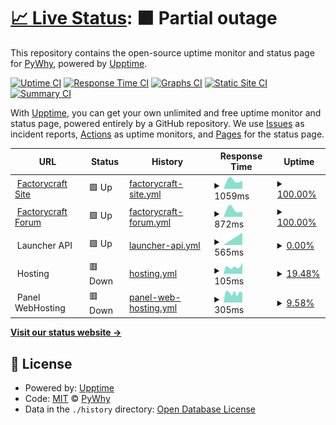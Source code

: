 # [📈 Live Status](https://py.kitsu-team.dev): <!--live status--> **🟧 Partial outage**

This repository contains the open-source uptime monitor and status page for [PyWhy](https://kitsu-team.dev/), powered by [Upptime](https://github.com/upptime/upptime).

[![Uptime CI](https://github.com/PyWhy-3275/upptime/workflows/Uptime%20CI/badge.svg)](https://github.com/PyWhy-3275/upptime/actions?query=workflow%3A%22Uptime+CI%22)
[![Response Time CI](https://github.com/PyWhy-3275/upptime/workflows/Response%20Time%20CI/badge.svg)](https://github.com/PyWhy-3275/upptime/actions?query=workflow%3A%22Response+Time+CI%22)
[![Graphs CI](https://github.com/PyWhy-3275/upptime/workflows/Graphs%20CI/badge.svg)](https://github.com/PyWhy-3275/upptime/actions?query=workflow%3A%22Graphs+CI%22)
[![Static Site CI](https://github.com/PyWhy-3275/upptime/workflows/Static%20Site%20CI/badge.svg)](https://github.com/PyWhy-3275/upptime/actions?query=workflow%3A%22Static+Site+CI%22)
[![Summary CI](https://github.com/PyWhy-3275/upptime/workflows/Summary%20CI/badge.svg)](https://github.com/PyWhy-3275/upptime/actions?query=workflow%3A%22Summary+CI%22)

With [Upptime](https://upptime.js.org), you can get your own unlimited and free uptime monitor and status page, powered entirely by a GitHub repository. We use [Issues](https://github.com/PyWhy-3275/upptime/issues) as incident reports, [Actions](https://github.com/PyWhy-3275/upptime/actions) as uptime monitors, and [Pages](https://py.kitsu-team.dev) for the status page.

<!--start: status pages-->
<!-- This summary is generated by Upptime (https://github.com/upptime/upptime) -->
<!-- Do not edit this manually, your changes will be overwritten -->
<!-- prettier-ignore -->
| URL | Status | History | Response Time | Uptime |
| --- | ------ | ------- | ------------- | ------ |
| <img alt="" src="https://favicons.githubusercontent.com/site.factorycraft.cf" height="13"> [Factorycraft Site](https://site.factorycraft.cf) | 🟩 Up | [factorycraft-site.yml](https://github.com/PyWhy-3275/uptime/commits/HEAD/history/factorycraft-site.yml) | <details><summary><img alt="Response time graph" src="./graphs/factorycraft-site/response-time-week.png" height="20"> 1059ms</summary><br><a href="https://py.kitsu-team.dev/history/factorycraft-site"><img alt="Response time 1059" src="https://img.shields.io/endpoint?url=https%3A%2F%2Fraw.githubusercontent.com%2FPyWhy-3275%2Fuptime%2FHEAD%2Fapi%2Ffactorycraft-site%2Fresponse-time.json"></a><br><a href="https://py.kitsu-team.dev/history/factorycraft-site"><img alt="24-hour response time 1059" src="https://img.shields.io/endpoint?url=https%3A%2F%2Fraw.githubusercontent.com%2FPyWhy-3275%2Fuptime%2FHEAD%2Fapi%2Ffactorycraft-site%2Fresponse-time-day.json"></a><br><a href="https://py.kitsu-team.dev/history/factorycraft-site"><img alt="7-day response time 1059" src="https://img.shields.io/endpoint?url=https%3A%2F%2Fraw.githubusercontent.com%2FPyWhy-3275%2Fuptime%2FHEAD%2Fapi%2Ffactorycraft-site%2Fresponse-time-week.json"></a><br><a href="https://py.kitsu-team.dev/history/factorycraft-site"><img alt="30-day response time 1059" src="https://img.shields.io/endpoint?url=https%3A%2F%2Fraw.githubusercontent.com%2FPyWhy-3275%2Fuptime%2FHEAD%2Fapi%2Ffactorycraft-site%2Fresponse-time-month.json"></a><br><a href="https://py.kitsu-team.dev/history/factorycraft-site"><img alt="1-year response time 1059" src="https://img.shields.io/endpoint?url=https%3A%2F%2Fraw.githubusercontent.com%2FPyWhy-3275%2Fuptime%2FHEAD%2Fapi%2Ffactorycraft-site%2Fresponse-time-year.json"></a></details> | <details><summary><a href="https://py.kitsu-team.dev/history/factorycraft-site">100.00%</a></summary><a href="https://py.kitsu-team.dev/history/factorycraft-site"><img alt="All-time uptime 100.00%" src="https://img.shields.io/endpoint?url=https%3A%2F%2Fraw.githubusercontent.com%2FPyWhy-3275%2Fuptime%2FHEAD%2Fapi%2Ffactorycraft-site%2Fuptime.json"></a><br><a href="https://py.kitsu-team.dev/history/factorycraft-site"><img alt="24-hour uptime 100.00%" src="https://img.shields.io/endpoint?url=https%3A%2F%2Fraw.githubusercontent.com%2FPyWhy-3275%2Fuptime%2FHEAD%2Fapi%2Ffactorycraft-site%2Fuptime-day.json"></a><br><a href="https://py.kitsu-team.dev/history/factorycraft-site"><img alt="7-day uptime 100.00%" src="https://img.shields.io/endpoint?url=https%3A%2F%2Fraw.githubusercontent.com%2FPyWhy-3275%2Fuptime%2FHEAD%2Fapi%2Ffactorycraft-site%2Fuptime-week.json"></a><br><a href="https://py.kitsu-team.dev/history/factorycraft-site"><img alt="30-day uptime 100.00%" src="https://img.shields.io/endpoint?url=https%3A%2F%2Fraw.githubusercontent.com%2FPyWhy-3275%2Fuptime%2FHEAD%2Fapi%2Ffactorycraft-site%2Fuptime-month.json"></a><br><a href="https://py.kitsu-team.dev/history/factorycraft-site"><img alt="1-year uptime 100.00%" src="https://img.shields.io/endpoint?url=https%3A%2F%2Fraw.githubusercontent.com%2FPyWhy-3275%2Fuptime%2FHEAD%2Fapi%2Ffactorycraft-site%2Fuptime-year.json"></a></details>
| <img alt="" src="https://favicons.githubusercontent.com/factorycraft.cf" height="13"> [Factorycraft Forum](https://factorycraft.cf) | 🟩 Up | [factorycraft-forum.yml](https://github.com/PyWhy-3275/uptime/commits/HEAD/history/factorycraft-forum.yml) | <details><summary><img alt="Response time graph" src="./graphs/factorycraft-forum/response-time-week.png" height="20"> 872ms</summary><br><a href="https://py.kitsu-team.dev/history/factorycraft-forum"><img alt="Response time 872" src="https://img.shields.io/endpoint?url=https%3A%2F%2Fraw.githubusercontent.com%2FPyWhy-3275%2Fuptime%2FHEAD%2Fapi%2Ffactorycraft-forum%2Fresponse-time.json"></a><br><a href="https://py.kitsu-team.dev/history/factorycraft-forum"><img alt="24-hour response time 872" src="https://img.shields.io/endpoint?url=https%3A%2F%2Fraw.githubusercontent.com%2FPyWhy-3275%2Fuptime%2FHEAD%2Fapi%2Ffactorycraft-forum%2Fresponse-time-day.json"></a><br><a href="https://py.kitsu-team.dev/history/factorycraft-forum"><img alt="7-day response time 872" src="https://img.shields.io/endpoint?url=https%3A%2F%2Fraw.githubusercontent.com%2FPyWhy-3275%2Fuptime%2FHEAD%2Fapi%2Ffactorycraft-forum%2Fresponse-time-week.json"></a><br><a href="https://py.kitsu-team.dev/history/factorycraft-forum"><img alt="30-day response time 872" src="https://img.shields.io/endpoint?url=https%3A%2F%2Fraw.githubusercontent.com%2FPyWhy-3275%2Fuptime%2FHEAD%2Fapi%2Ffactorycraft-forum%2Fresponse-time-month.json"></a><br><a href="https://py.kitsu-team.dev/history/factorycraft-forum"><img alt="1-year response time 872" src="https://img.shields.io/endpoint?url=https%3A%2F%2Fraw.githubusercontent.com%2FPyWhy-3275%2Fuptime%2FHEAD%2Fapi%2Ffactorycraft-forum%2Fresponse-time-year.json"></a></details> | <details><summary><a href="https://py.kitsu-team.dev/history/factorycraft-forum">100.00%</a></summary><a href="https://py.kitsu-team.dev/history/factorycraft-forum"><img alt="All-time uptime 100.00%" src="https://img.shields.io/endpoint?url=https%3A%2F%2Fraw.githubusercontent.com%2FPyWhy-3275%2Fuptime%2FHEAD%2Fapi%2Ffactorycraft-forum%2Fuptime.json"></a><br><a href="https://py.kitsu-team.dev/history/factorycraft-forum"><img alt="24-hour uptime 100.00%" src="https://img.shields.io/endpoint?url=https%3A%2F%2Fraw.githubusercontent.com%2FPyWhy-3275%2Fuptime%2FHEAD%2Fapi%2Ffactorycraft-forum%2Fuptime-day.json"></a><br><a href="https://py.kitsu-team.dev/history/factorycraft-forum"><img alt="7-day uptime 100.00%" src="https://img.shields.io/endpoint?url=https%3A%2F%2Fraw.githubusercontent.com%2FPyWhy-3275%2Fuptime%2FHEAD%2Fapi%2Ffactorycraft-forum%2Fuptime-week.json"></a><br><a href="https://py.kitsu-team.dev/history/factorycraft-forum"><img alt="30-day uptime 100.00%" src="https://img.shields.io/endpoint?url=https%3A%2F%2Fraw.githubusercontent.com%2FPyWhy-3275%2Fuptime%2FHEAD%2Fapi%2Ffactorycraft-forum%2Fuptime-month.json"></a><br><a href="https://py.kitsu-team.dev/history/factorycraft-forum"><img alt="1-year uptime 100.00%" src="https://img.shields.io/endpoint?url=https%3A%2F%2Fraw.githubusercontent.com%2FPyWhy-3275%2Fuptime%2FHEAD%2Fapi%2Ffactorycraft-forum%2Fuptime-year.json"></a></details>
| <img alt="" src="https://favicons.githubusercontent.com/null" height="13"> Launcher API | 🟩 Up | [launcher-api.yml](https://github.com/PyWhy-3275/uptime/commits/HEAD/history/launcher-api.yml) | <details><summary><img alt="Response time graph" src="./graphs/launcher-api/response-time-week.png" height="20"> 565ms</summary><br><a href="https://py.kitsu-team.dev/history/launcher-api"><img alt="Response time 565" src="https://img.shields.io/endpoint?url=https%3A%2F%2Fraw.githubusercontent.com%2FPyWhy-3275%2Fuptime%2FHEAD%2Fapi%2Flauncher-api%2Fresponse-time.json"></a><br><a href="https://py.kitsu-team.dev/history/launcher-api"><img alt="24-hour response time 565" src="https://img.shields.io/endpoint?url=https%3A%2F%2Fraw.githubusercontent.com%2FPyWhy-3275%2Fuptime%2FHEAD%2Fapi%2Flauncher-api%2Fresponse-time-day.json"></a><br><a href="https://py.kitsu-team.dev/history/launcher-api"><img alt="7-day response time 565" src="https://img.shields.io/endpoint?url=https%3A%2F%2Fraw.githubusercontent.com%2FPyWhy-3275%2Fuptime%2FHEAD%2Fapi%2Flauncher-api%2Fresponse-time-week.json"></a><br><a href="https://py.kitsu-team.dev/history/launcher-api"><img alt="30-day response time 565" src="https://img.shields.io/endpoint?url=https%3A%2F%2Fraw.githubusercontent.com%2FPyWhy-3275%2Fuptime%2FHEAD%2Fapi%2Flauncher-api%2Fresponse-time-month.json"></a><br><a href="https://py.kitsu-team.dev/history/launcher-api"><img alt="1-year response time 565" src="https://img.shields.io/endpoint?url=https%3A%2F%2Fraw.githubusercontent.com%2FPyWhy-3275%2Fuptime%2FHEAD%2Fapi%2Flauncher-api%2Fresponse-time-year.json"></a></details> | <details><summary><a href="https://py.kitsu-team.dev/history/launcher-api">0.00%</a></summary><a href="https://py.kitsu-team.dev/history/launcher-api"><img alt="All-time uptime 0.00%" src="https://img.shields.io/endpoint?url=https%3A%2F%2Fraw.githubusercontent.com%2FPyWhy-3275%2Fuptime%2FHEAD%2Fapi%2Flauncher-api%2Fuptime.json"></a><br><a href="https://py.kitsu-team.dev/history/launcher-api"><img alt="24-hour uptime 0.00%" src="https://img.shields.io/endpoint?url=https%3A%2F%2Fraw.githubusercontent.com%2FPyWhy-3275%2Fuptime%2FHEAD%2Fapi%2Flauncher-api%2Fuptime-day.json"></a><br><a href="https://py.kitsu-team.dev/history/launcher-api"><img alt="7-day uptime 0.00%" src="https://img.shields.io/endpoint?url=https%3A%2F%2Fraw.githubusercontent.com%2FPyWhy-3275%2Fuptime%2FHEAD%2Fapi%2Flauncher-api%2Fuptime-week.json"></a><br><a href="https://py.kitsu-team.dev/history/launcher-api"><img alt="30-day uptime 0.00%" src="https://img.shields.io/endpoint?url=https%3A%2F%2Fraw.githubusercontent.com%2FPyWhy-3275%2Fuptime%2FHEAD%2Fapi%2Flauncher-api%2Fuptime-month.json"></a><br><a href="https://py.kitsu-team.dev/history/launcher-api"><img alt="1-year uptime 0.00%" src="https://img.shields.io/endpoint?url=https%3A%2F%2Fraw.githubusercontent.com%2FPyWhy-3275%2Fuptime%2FHEAD%2Fapi%2Flauncher-api%2Fuptime-year.json"></a></details>
| <img alt="" src="https://favicons.githubusercontent.com/null" height="13"> Hosting | 🟥 Down | [hosting.yml](https://github.com/PyWhy-3275/uptime/commits/HEAD/history/hosting.yml) | <details><summary><img alt="Response time graph" src="./graphs/hosting/response-time-week.png" height="20"> 105ms</summary><br><a href="https://py.kitsu-team.dev/history/hosting"><img alt="Response time 105" src="https://img.shields.io/endpoint?url=https%3A%2F%2Fraw.githubusercontent.com%2FPyWhy-3275%2Fuptime%2FHEAD%2Fapi%2Fhosting%2Fresponse-time.json"></a><br><a href="https://py.kitsu-team.dev/history/hosting"><img alt="24-hour response time 105" src="https://img.shields.io/endpoint?url=https%3A%2F%2Fraw.githubusercontent.com%2FPyWhy-3275%2Fuptime%2FHEAD%2Fapi%2Fhosting%2Fresponse-time-day.json"></a><br><a href="https://py.kitsu-team.dev/history/hosting"><img alt="7-day response time 105" src="https://img.shields.io/endpoint?url=https%3A%2F%2Fraw.githubusercontent.com%2FPyWhy-3275%2Fuptime%2FHEAD%2Fapi%2Fhosting%2Fresponse-time-week.json"></a><br><a href="https://py.kitsu-team.dev/history/hosting"><img alt="30-day response time 105" src="https://img.shields.io/endpoint?url=https%3A%2F%2Fraw.githubusercontent.com%2FPyWhy-3275%2Fuptime%2FHEAD%2Fapi%2Fhosting%2Fresponse-time-month.json"></a><br><a href="https://py.kitsu-team.dev/history/hosting"><img alt="1-year response time 105" src="https://img.shields.io/endpoint?url=https%3A%2F%2Fraw.githubusercontent.com%2FPyWhy-3275%2Fuptime%2FHEAD%2Fapi%2Fhosting%2Fresponse-time-year.json"></a></details> | <details><summary><a href="https://py.kitsu-team.dev/history/hosting">19.48%</a></summary><a href="https://py.kitsu-team.dev/history/hosting"><img alt="All-time uptime 19.48%" src="https://img.shields.io/endpoint?url=https%3A%2F%2Fraw.githubusercontent.com%2FPyWhy-3275%2Fuptime%2FHEAD%2Fapi%2Fhosting%2Fuptime.json"></a><br><a href="https://py.kitsu-team.dev/history/hosting"><img alt="24-hour uptime 19.48%" src="https://img.shields.io/endpoint?url=https%3A%2F%2Fraw.githubusercontent.com%2FPyWhy-3275%2Fuptime%2FHEAD%2Fapi%2Fhosting%2Fuptime-day.json"></a><br><a href="https://py.kitsu-team.dev/history/hosting"><img alt="7-day uptime 19.48%" src="https://img.shields.io/endpoint?url=https%3A%2F%2Fraw.githubusercontent.com%2FPyWhy-3275%2Fuptime%2FHEAD%2Fapi%2Fhosting%2Fuptime-week.json"></a><br><a href="https://py.kitsu-team.dev/history/hosting"><img alt="30-day uptime 19.48%" src="https://img.shields.io/endpoint?url=https%3A%2F%2Fraw.githubusercontent.com%2FPyWhy-3275%2Fuptime%2FHEAD%2Fapi%2Fhosting%2Fuptime-month.json"></a><br><a href="https://py.kitsu-team.dev/history/hosting"><img alt="1-year uptime 19.48%" src="https://img.shields.io/endpoint?url=https%3A%2F%2Fraw.githubusercontent.com%2FPyWhy-3275%2Fuptime%2FHEAD%2Fapi%2Fhosting%2Fuptime-year.json"></a></details>
| <img alt="" src="https://favicons.githubusercontent.com/null" height="13"> Panel WebHosting | 🟥 Down | [panel-web-hosting.yml](https://github.com/PyWhy-3275/uptime/commits/HEAD/history/panel-web-hosting.yml) | <details><summary><img alt="Response time graph" src="./graphs/panel-web-hosting/response-time-week.png" height="20"> 305ms</summary><br><a href="https://py.kitsu-team.dev/history/panel-web-hosting"><img alt="Response time 305" src="https://img.shields.io/endpoint?url=https%3A%2F%2Fraw.githubusercontent.com%2FPyWhy-3275%2Fuptime%2FHEAD%2Fapi%2Fpanel-web-hosting%2Fresponse-time.json"></a><br><a href="https://py.kitsu-team.dev/history/panel-web-hosting"><img alt="24-hour response time 305" src="https://img.shields.io/endpoint?url=https%3A%2F%2Fraw.githubusercontent.com%2FPyWhy-3275%2Fuptime%2FHEAD%2Fapi%2Fpanel-web-hosting%2Fresponse-time-day.json"></a><br><a href="https://py.kitsu-team.dev/history/panel-web-hosting"><img alt="7-day response time 305" src="https://img.shields.io/endpoint?url=https%3A%2F%2Fraw.githubusercontent.com%2FPyWhy-3275%2Fuptime%2FHEAD%2Fapi%2Fpanel-web-hosting%2Fresponse-time-week.json"></a><br><a href="https://py.kitsu-team.dev/history/panel-web-hosting"><img alt="30-day response time 305" src="https://img.shields.io/endpoint?url=https%3A%2F%2Fraw.githubusercontent.com%2FPyWhy-3275%2Fuptime%2FHEAD%2Fapi%2Fpanel-web-hosting%2Fresponse-time-month.json"></a><br><a href="https://py.kitsu-team.dev/history/panel-web-hosting"><img alt="1-year response time 305" src="https://img.shields.io/endpoint?url=https%3A%2F%2Fraw.githubusercontent.com%2FPyWhy-3275%2Fuptime%2FHEAD%2Fapi%2Fpanel-web-hosting%2Fresponse-time-year.json"></a></details> | <details><summary><a href="https://py.kitsu-team.dev/history/panel-web-hosting">9.58%</a></summary><a href="https://py.kitsu-team.dev/history/panel-web-hosting"><img alt="All-time uptime 9.58%" src="https://img.shields.io/endpoint?url=https%3A%2F%2Fraw.githubusercontent.com%2FPyWhy-3275%2Fuptime%2FHEAD%2Fapi%2Fpanel-web-hosting%2Fuptime.json"></a><br><a href="https://py.kitsu-team.dev/history/panel-web-hosting"><img alt="24-hour uptime 9.58%" src="https://img.shields.io/endpoint?url=https%3A%2F%2Fraw.githubusercontent.com%2FPyWhy-3275%2Fuptime%2FHEAD%2Fapi%2Fpanel-web-hosting%2Fuptime-day.json"></a><br><a href="https://py.kitsu-team.dev/history/panel-web-hosting"><img alt="7-day uptime 9.58%" src="https://img.shields.io/endpoint?url=https%3A%2F%2Fraw.githubusercontent.com%2FPyWhy-3275%2Fuptime%2FHEAD%2Fapi%2Fpanel-web-hosting%2Fuptime-week.json"></a><br><a href="https://py.kitsu-team.dev/history/panel-web-hosting"><img alt="30-day uptime 9.58%" src="https://img.shields.io/endpoint?url=https%3A%2F%2Fraw.githubusercontent.com%2FPyWhy-3275%2Fuptime%2FHEAD%2Fapi%2Fpanel-web-hosting%2Fuptime-month.json"></a><br><a href="https://py.kitsu-team.dev/history/panel-web-hosting"><img alt="1-year uptime 9.58%" src="https://img.shields.io/endpoint?url=https%3A%2F%2Fraw.githubusercontent.com%2FPyWhy-3275%2Fuptime%2FHEAD%2Fapi%2Fpanel-web-hosting%2Fuptime-year.json"></a></details>

<!--end: status pages-->

[**Visit our status website →**](https://py.kitsu-team.dev)

## 📄 License

- Powered by: [Upptime](https://github.com/upptime/upptime)
- Code: [MIT](./LICENSE) © [PyWhy](https://kitsu-team.dev/)
- Data in the `./history` directory: [Open Database License](https://opendatacommons.org/licenses/odbl/1-0/)
